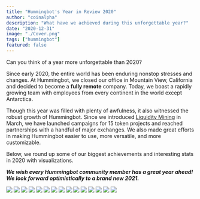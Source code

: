 ```yaml
---
title: "Hummingbot's Year in Review 2020"
author: "coinalpha"
description: "What have we achieved during this unforgettable year?"
date: "2020-12-31"
image: "./Cover.png"
tags: ["hummingbot"]
featured: false
---
```


Can you think of a year more unforgettable than 2020?  

Since early 2020, the entire world has been enduring nonstop stresses and changes. At Hummingbot, we closed our office in Mountain View, California and decided to become a **fully remote** company. Today, we boast a rapidly growing team with employees from every continent in the world except Antarctica.  

<!-- more -->

Though this year was filled with plenty of awfulness, it also witnessed the robust growth of Hummingbot. Since we introduced [Liquidity Mining](https://hummingbot.io/blog/2020-03-liquidity-mining-launch/) in March, we have launched campaigns for 15 token projects and reached partnerships with a handful of major exchanges. We also made great efforts in making Hummingbot easier to use, more versatile, and more customizable. 

Below, we round up some of our biggest achievements and interesting stats in 2020 with visualizations. 

***We wish every Hummingbot community member has a great year ahead! We look forward optimistically to a brand new 2021.***

![](./2.png)
![](./3.png)
![](./4.png)
![](./5.png)
![](./6.png)
![](./7.png)
![](./8.png)
![](./9.png)
![](./10.png)
![](./11.png)
![](./12.png)
![](./13.png)
![](./14.png)
![](./15.png)
![](./16.png)